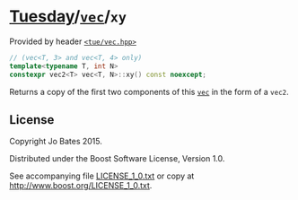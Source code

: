 [Tuesday](../../../README.md)/[`vec`](../../headers/vec.md)/`xy`
=================================================================
Provided by header [`<tue/vec.hpp>`](../../headers/vec.md)

```c++
// (vec<T, 3> and vec<T, 4> only)
template<typename T, int N>
constexpr vec2<T> vec<T, N>::xy() const noexcept;
```

Returns a copy of the first two components of this
[`vec`](../../headers/vec.md) in the form of a `vec2`.

License
-------
Copyright Jo Bates 2015.

Distributed under the Boost Software License, Version 1.0.

See accompanying file [LICENSE_1_0.txt](../../../LICENSE_1_0.txt) or copy at
http://www.boost.org/LICENSE_1_0.txt.
